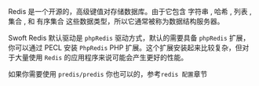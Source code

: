 Redis 是一个开源的，高级键值对存储数据库。由于它包含 字符串 , 哈希 , 列表 , 集合 , 和 有序集合 这些数据类型，所以它通常被称为数据结构服务器。

Swoft Redis 默认驱动是 `phpRedis` 驱动方式，默认的需要具备 `phpRedis` 扩展，你可以通过 PECL 安装 `PhpRedis` PHP 扩展。这个扩展安装起来比较复杂，但对于大量使用 `Redis` 的应用程序来说可能会产生更好的性能。

如果你需要使用 `predis/predis` 你也可以的，参考`redis 配置`章节